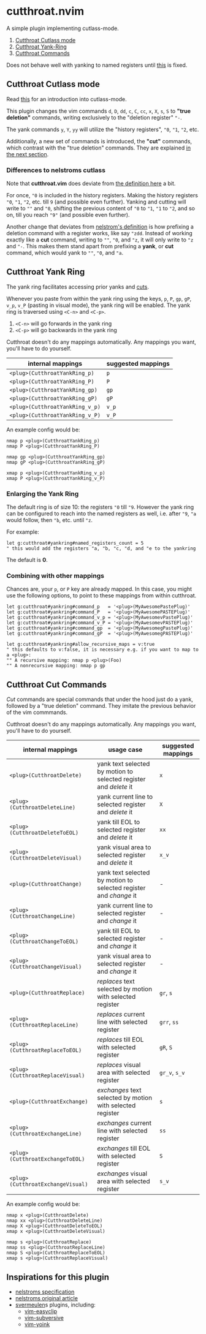 # cutthroat.nvim

A simple plugin implementing cutlass-mode.

1. [Cutthroat Cutlass mode](#cutthroat-cutlass-mode)
1. [Cutthroat Yank-Ring](#cutthroat-yank-ring)
1. [Cutthroat Commands](#cutthroat-cut-commands)

Does not behave well with yanking to named registers until [this](https://github.com/neovim/neovim/issues/10225) is fixed.

## Cutthroat Cutlass mode

Read [this](https://github.com/nelstrom/vim-cutlass) for an introduction
into cutlass-mode.

This plugin changes the vim commands `d`, `D`, `dd`, `c`, `C`, `cc`, `x`, `X`, `s`, `S`
to **"true deletion"** commands, writing exclusively to the "deletion register" `"-`.

The yank commands `y`, `Y`, `yy` will utilize the "history registers", `"0`, `"1`, `"2`, etc.

Additionally, a new set of commands is introduced, the **"cut"** commands, which contrast with
the "true deletion" commands. They are explained [in the next section](#cutthroat-cut-commands).

### Differences to nelstroms cutlass

Note that **cutthroat.vim** does deviate from [the definition here](https://github.com/nelstrom/vim-cutlass) a bit.

For once, `"0` is included in the history registers. Making the history
registers `"0`, `"1`, `"2`, etc. till `9` (and possible even further).
Yanking and cutting will write to `""` and `"0`, shifting the previous content of
`"0` to `"1`, `"1` to `"2`, and so on, till you reach `"9"` (and possible even further).

Another change that deviates from [nelstrom's definition](https://github.com/nelstrom/vim-cutlass#redefining-vims-registers)
is how prefixing a deletion command with a register works,
like say `"zdd`. Instead of working exactly like a **cut** command, writing
to `""`, `"0`, and `"z`, it will only write to `"z` and `"-`.
This makes them stand apart from prefixing a **yank**, or **cut** command,
which would yank to `""`, `"0`, and `"a`.

## Cutthroat Yank Ring

The yank ring facilitates accessing prior yanks and [cuts](cutthroat-cut-commands).

Whenever you paste from within the yank ring using the keys, `p`, `P`, `gp`, `gP`, `v_p`, `v_P` (pasting in visual mode),
the yank ring will be enabled. The yank ring is traversed using `<C-n>` and `<C-p>`.

1. `<C-n>` will go forwards in the yank ring
1. `<C-p>` will go backwards in the yank ring

Cutthroat doesn't do any mappings automatically. Any mappings you
want, you'll have to do yourself.

| internal mappings               | suggested mappings |
| ------------------------------- | ------------------ |
| `<plug>(CutthroatYankRing_p)`   | `p`                |
| `<plug>(CutthroatYankRing_P)`   | `P`                |
| `<plug>(CutthroatYankRing_gp)`  | `gp`               |
| `<plug>(CutthroatYankRing_gP)`  | `gP`               |
| `<plug>(CutthroatYankRing_v_p)` | `v_p`              |
| `<plug>(CutthroatYankRing_v_P)` | `v_P`              |

An example config would be:

```vim
nmap p <plug>(CutthroatYankRing_p)
nmap P <plug>(CutthroatYankRing_P)

nmap gp <plug>(CutthroatYankRing_gp)
nmap gP <plug>(CutthroatYankRing_gP)

xmap p <plug>(CutthroatYankRing_v_p)
xmap P <plug>(CutthroatYankRing_v_P)
```

### Enlarging the Yank Ring

The default ring is of size 10: the registers `"0` till `"9`. However the yank ring
can be configured to reach into the named registers as well, i.e. after `"9`, `"a`
would follow, then `"b`, etc. until `"z`.

For example:

```vim
let g:cutthroat#yankring#named_registers_count = 5
" this would add the registers "a, "b, "c, "d, and "e to the yankring
```

The default is **0**.

### Combining with other mappings

Chances are, your `p`, or `P` key are already mapped. In this case, you
might use the following options, to point to these mappings from within cutthroat.

```vim
let g:cutthroat#yankring#command_p   = '<plug>(MyAwesomePastePlug)'
let g:cutthroat#yankring#command_P   = '<plug>(MyAwesomePASTEPlug)'
let g:cutthroat#yankring#command_v_p = '<plug>(MyAwesomevPastePlug)'
let g:cutthroat#yankring#command_v_P = '<plug>(MyAwesomevPASTEPlug)'
let g:cutthroat#yankring#command_gp  = '<plug>(MyAwesomegPastePlug)'
let g:cutthroat#yankring#command_gP  = '<plug>(MyAwesomegPASTEPlug)'

let g:cutthroat#yankring#allow_recursive_maps = v:true
" this defaults to v:false, it is necessary e.g. if you want to map to a <plug>:
"" A recursive mapping: nmap p <plug>(Foo)
"" A nonrecursive mapping: nmap p gp
```

## Cutthroat Cut Commands

*Cut* commands are special commands that under the hood just do a yank, followed by a
"true deletion" command.  They imitate the previous behavior of the vim commmands.

Cutthroat doesn't do any mappings automatically. Any mappings you
want, you'll have to do yourself.

| internal mappings                 | usage case                                                      | suggested mappings
| --------------------------------- | --------------------------------------------------------------- | ------------------ |
| `<plug>(CutthroatDelete)`         | yank text selected by motion to selected register and *delete* it | `x`                |
| `<plug>(CutthroatDeleteLine)`     | yank current line to selected register and *delete* it            | `X`                |
| `<plug>(CutthroatDeleteToEOL)`    | yank till EOL to selected register and *delete* it                | `xx`               |
| `<plug>(CutthroatDeleteVisual)`   | yank visual area to selected register and *delete* it             | `x_v`              |
| `<plug>(CutthroatChange)`         | yank text selected by motion to selected register and *change* it | -                  |
| `<plug>(CutthroatChangeLine)`     | yank current line to selected register and *change* it            | -                  |
| `<plug>(CutthroatChangeToEOL)`    | yank till EOL to selected register and *change* it                | -                  |
| `<plug>(CutthroatChangeVisual)`   | yank visual area to selected register and *change* it             | -                  |
| `<plug>(CutthroatReplace)`        | *replaces* text selected by motion with selected register         | `gr`, `s`          |
| `<plug>(CutthroatReplaceLine)`    | *replaces* current line with selected register                    | `grr`, `ss`        |
| `<plug>(CutthroatReplaceToEOL)`   | *replaces* till EOL with selected register                        | `gR`, `S`          |
| `<plug>(CutthroatReplaceVisual)`  | *replaces* visual area with selected register                     | `gr_v`, `s_v`      |
| `<plug>(CutthroatExchange)`       | *exchanges* text selected by motion with selected register        | `s`                |
| `<plug>(CutthroatExchangeLine)`   | *exchanges* current line with selected register                   | `ss`               |
| `<plug>(CutthroatExchangeToEOL)`  | *exchanges* till EOL with selected register                       | `S`                |
| `<plug>(CutthroatExchangeVisual)` | *exchanges* visual area with selected register                    | `s_v`              |

An example config would be:

```vim
nmap x <plug>(CutthroatDelete)
nmap xx <plug>(CutthroatDeleteLine)
nmap X <plug>(CutthroatDeleteToEOL)
xmap x <plug>(CutthroatDeleteVisual)

nmap s <plug>(CutthroatReplace)
nmap ss <plug>(CutthroatReplaceLine)
nmap S <plug>(CutthroatReplaceToEOL)
xmap s <plug>(CutthroatReplaceVisual)
```

## Inspirations for this plugin

* [nelstroms specification](https://github.com/nelstrom/vim-cutlass)
* [nelstroms original article](http://vimcasts.org/blog/2013/11/registers-the-good-the-bad-and-the-ugly-parts/)
* [svermeulen](https://github.com/svermeulen)s plugins, including:
  * [vim-easyclip](https://github.com/svermeulen/vim-easyclip)
  * [vim-subversive](https://github.com/svermeulen/vim-subversive)
  * [vim-yoink](https://github.com/svermeulen/vim-yoink)
